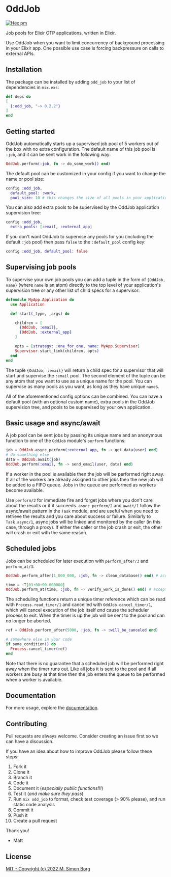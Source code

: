 # OddJob
[![Hex pm](https://img.shields.io/hexpm/v/odd_job.svg?style=flat)](https://hex.pm/packages/odd_job)

Job pools for Elixir OTP applications, written in Elixir.

Use OddJob when you want to limit concurrency of background processing in your Elixir app. One possible use case is forcing backpressure on calls to external APIs.

  ## Installation

  The package can be installed by adding `odd_job` to your list of dependencies in `mix.exs`:

  ```elixir
  def deps do
  [
    {:odd_job, "~> 0.2.2"}
  ]
  end
  ```

  ## Getting started

  OddJob automatically starts up a supervised job pool of 5 workers out of the box with no extra
  configuration. The default name of this job pool is `:job`, and it can be sent work in the following way:

  ```elixir
  OddJob.perform(:job, fn -> do_some_work() end)
  ```

  The default pool can be customized in your config if you want to change the name or pool size:

  ```elixir
  config :odd_job,
    default_pool: :work,
    pool_size: 10 # this changes the size of all pools in your application, defaults to 5
  ```

  You can also add extra pools to be supervised by the OddJob application supervision tree:

  ```elixir
  config :odd_job,
    extra_pools: [:email, :external_app]
  ```

  If you don't want OddJob to supervise any pools for you (including the default `:job` pool) then
  pass `false` to the `:default_pool` config key:

  ```elixir
  config :odd_job, default_pool: false
  ```

  ## Supervising job pools

  To supervise your own job pools you can add a tuple in the form of `{OddJob, name}` (where `name` is an atom)
  directly to the top level of your application's supervision tree or any other list of child specs for a supervisor:

  ```elixir
  defmodule MyApp.Application do
    use Application

    def start(_type, _args) do

      children = [
        {OddJob, :email},
        {OddJob, :external_app}
      ]

      opts = [strategy: :one_for_one, name: MyApp.Supervisor]
      Supervisor.start_link(children, opts)
    end
  end
  ```

  The tuple `{OddJob, :email}` will return a child spec for a supervisor that will start and supervise
  the `:email` pool. The second element of the tuple can be any atom that you want to use as a unique
  name for the pool. You can supervise as many pools as you want, as long as they have unique `name`s.

  All of the aforementioned config options can be combined. You can have a default pool (with an optional
  custom name), extra pools in the OddJob supervision tree, and pools to be supervised by your own application.

  ## Basic usage and async/await

  A job pool can be sent jobs by passing its unique name and an anonymous function to one of the `OddJob`
  module's `perform` functions:

  ```elixir
  job = OddJob.async_perform(:external_app, fn -> get_data(user) end)
  # do something else
  data = OddJob.await(job)
  OddJob.perform(:email, fn -> send_email(user, data) end)
  ```

  If a worker in the pool is available then the job will be performed right away. If all of the workers
  are already assigned to other jobs then the new job will be added to a FIFO queue. Jobs in the queue
  are performed as workers become available.

  Use `perform/2` for immediate fire and forget jobs where you don't care about the results or if it succeeds.
  `async_perform/2` and `await/1` follow the async/await pattern in the `Task` module, and are useful when
  you need to retrieve the results and you care about success or failure. Similarly to `Task.async/1`, async jobs
  will be linked and monitored by the caller (in this case, through a proxy). If either the caller or the job
  crash or exit, the other will crash or exit with the same reason.

  ## Scheduled jobs

  Jobs can be scheduled for later execution with `perform_after/3` and `perform_at/3`:

  ```elixir
  OddJob.perform_after(1_000_000, :job, fn -> clean_database() end) # accepts a timer in milliseconds

  time = ~T[03:00:00.000000]
  OddJob.perform_at(time, :job, fn -> verify_work_is_done() end) # accepts a valid Time or DateTime struct
  ```

  The scheduling functions return a unique timer reference which can be read with `Process.read_timer/1` and
  cancelled with `OddJob.cancel_timer/1`, which will cancel execution of the job itself *and* cause the scheduler process to exit. When the timer is up the job will be sent to the pool and can no longer be aborted.

  ```elixir
  ref = OddJob.perform_after(5000, :job, fn -> :will_be_canceled end)

  # somewhere else in your code
  if some_condition() do
    Process.cancel_timer(ref)
  end
  ```

  Note that there is no guarantee that a scheduled job will be performed right away when the timer runs out.
  Like all jobs it is sent to the pool and if all workers are busy at that time then the job enters the
  queue to be performed when a worker is available.

## Documentation

For more usage, explore the [documentation](https://hexdocs.pm/odd_job).

## Contributing

Pull requests are always welcome. Consider creating an issue first so we can have a discussion.

If you have an idea about how to improve OddJob please follow these steps:

1. Fork it
2. Clone it
3. Branch it
4. Code it
5. Document it (*especially public functions!!!*)
6. Test it (*and make sure they pass*)
7. Run `mix odd_job` to format, check test coverage (> 90% please), and run static code analysis
8. Commit it
9. Push it
10. Create a pull request

Thank you!

- Matt

## License

[MIT - Copyright (c) 2022 M. Simon Borg](https://github.com/msimonborg/odd_job/blob/main/LICENSE.txt)